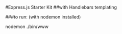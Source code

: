 #Express.js Starter Kit
##with Handlebars templating

###to run: 
(with nodemon installed)

nodemon ./bin/www